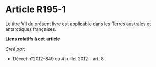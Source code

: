 # Article R195-1

Le titre VII du présent livre est applicable dans les Terres australes et antarctiques françaises.

**Liens relatifs à cet article**

_Créé par_:

  - Décret n°2012-849 du 4 juillet 2012 - art. 8
